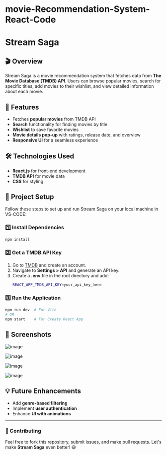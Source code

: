 # movie-Recommendation-System-React-Code
# Stream Saga

## 🎬 Overview 
Stream Saga is a movie recommendation system that fetches data from **The Movie Database (TMDB) API**. Users can browse popular movies, search for specific titles, add movies to their wishlist, and view detailed information about each movie.

## 🚀 Features
- Fetches **popular movies** from TMDB API
- **Search** functionality for finding movies by title
- **Wishlist** to save favorite movies
- **Movie details pop-up** with ratings, release date, and overview
- **Responsive UI** for a seamless experience

## 🛠️ Technologies Used
- **React.js** for front-end development
- **TMDB API** for movie data
- **CSS** for styling

## 📂 Project Setup
Follow these steps to set up and run Stream Saga on your local machine in VS-CODE:

### 1️⃣ Install Dependencies
```sh
npm install
```

### 2️⃣ Get a TMDB API Key
1. Go to [TMDB](https://www.themoviedb.org/) and create an account.
2. Navigate to **Settings > API** and generate an API key.
3. Create a **.env** file in the root directory and add:
   ```sh
   REACT_APP_TMDB_API_KEY=your_api_key_here
   ```

### 3️⃣ Run the Application
```sh
npm run dev  # For Vite
# OR
npm start    # For Create React App
```

## 📸 Screenshots 

![image](https://github.com/user-attachments/assets/441854de-91af-4e8b-b1ec-c57d4fe6d998)

![image](https://github.com/user-attachments/assets/ca3b1960-d0e1-46b0-9f89-fe4617064ce5)

![image](https://github.com/user-attachments/assets/5fab3dea-2b6a-40c5-8ccd-937ab2a220db)

![image](https://github.com/user-attachments/assets/b92373fa-8d6f-4c37-be2b-1c0a4bd62144)


## 💡 Future Enhancements
- Add **genre-based filtering**
- Implement **user authentication**
- Enhance **UI with animations**

---

### 🎯 Contributing
Feel free to fork this repository, submit issues, and make pull requests. Let's make **Stream Saga** even better! 😃

